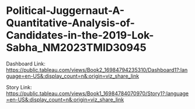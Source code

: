 # Political-Juggernaut-A-Quantitative-Analysis-of-Candidates-in-the-2019-Lok-Sabha_NM2023TMID30945

Dashboard Link: https://public.tableau.com/views/Book2_16984794235310/Dashboard1?:language=en-US&:display_count=n&:origin=viz_share_link

Story Link: https://public.tableau.com/views/Book1_16984784070970/Story1?:language=en-US&:display_count=n&:origin=viz_share_link
